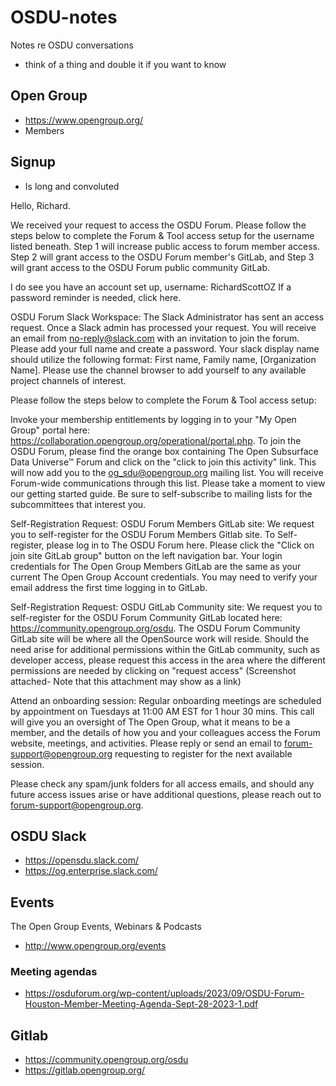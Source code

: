 # OSDU-notes
Notes re OSDU conversations
- think of a thing and double it if you want to know
## Open Group
- https://www.opengroup.org/
- Members

## Signup
- Is long and convoluted

Hello, Richard.

We received your request to access the OSDU Forum. Please follow the steps below to complete the Forum & Tool access setup for the username listed beneath. Step 1 will increase public access to forum member access. Step 2 will grant access to the OSDU Forum member's GitLab, and Step 3 will grant access to the OSDU Forum public community GitLab. 

I do see you have an account set up, username: RichardScottOZ
If a password reminder is needed, click here.

OSDU Forum Slack Workspace: The Slack Administrator has sent an access request. Once a Slack admin has processed your request. You will receive an email from no-reply@slack.com with an invitation to join the forum. Please add your full name and create a password. Your slack display name should utilize the following format: First name, Family name, [Organization Name]. Please use the channel browser to add yourself to any available project channels of interest.

Please follow the steps below to complete the Forum & Tool access setup:
 
Invoke your membership entitlements by logging in to your "My Open Group" portal here: https://collaboration.opengroup.org/operational/portal.php. To join the OSDU Forum, please find the orange box containing The Open Subsurface Data Universe™ Forum and click on the "click to join this activity" link. This will now add you to the og_sdu@opengroup.org mailing list. You will receive Forum-wide communications through this list. Please take a moment to view our getting started guide. Be sure to self-subscribe to mailing lists for the subcommittees that interest you.
 
Self-Registration Request: OSDU Forum Members GitLab site: We request you to self-register for the OSDU Forum Members Gitlab site. To Self-register, please log in to The OSDU Forum here. Please click the "Click on join site GitLab group" button on the left navigation bar. Your login credentials for The Open Group Members GitLab are the same as your current The Open Group Account credentials. You may need to verify your email address the first time logging in to GitLab.
 
Self-Registration Request: OSDU GitLab Community site: We request you to self-register for the OSDU Forum Community GitLab located here: https://community.opengroup.org/osdu. The OSDU Forum Community GitLab site will be where all the OpenSource work will reside. Should the need arise for additional permissions within the GitLab community, such as developer access, please request this access in the area where the different permissions are needed by clicking on "request access" (Screenshot attached- Note that this attachment may show as a link)
 
Attend an onboarding session: Regular onboarding meetings are scheduled by appointment on Tuesdays at 11:00 AM EST for 1 hour 30 mins. This call will give you an oversight of The Open Group, what it means to be a member, and the details of how you and your colleagues access the Forum website, meetings, and activities. Please reply or send an email to forum-support@opengroup.org requesting to register for the next available session.

Please check any spam/junk folders for all access emails, and should any future access issues arise or have additional questions, please reach out to forum-support@opengroup.org.

## OSDU Slack
- https://opensdu.slack.com/
- https://og.enterprise.slack.com/

## Events

The Open Group Events, Webinars & Podcasts
- http://www.opengroup.org/events

### Meeting agendas
- https://osduforum.org/wp-content/uploads/2023/09/OSDU-Forum-Houston-Member-Meeting-Agenda-Sept-28-2023-1.pdf

## Gitlab
- https://community.opengroup.org/osdu
- https://gitlab.opengroup.org/